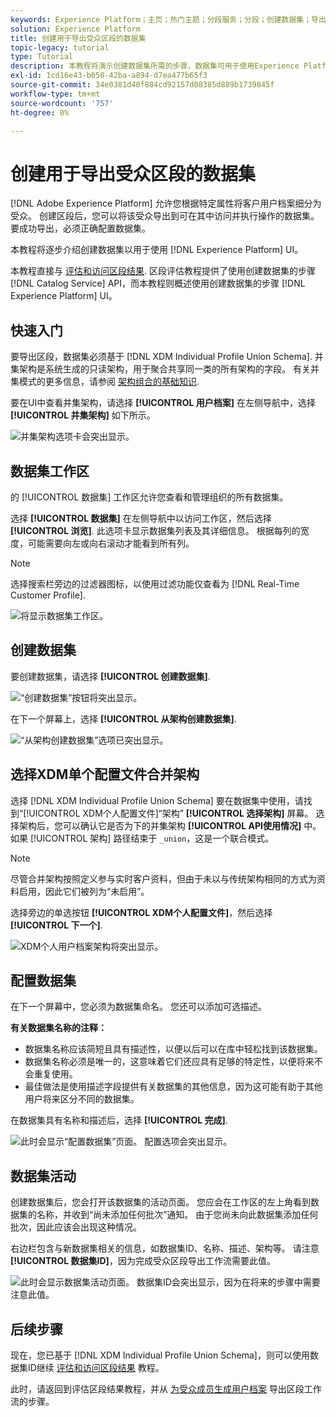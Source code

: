 ```yaml
---
keywords: Experience Platform；主页；热门主题；分段服务；分段；创建数据集；导出受众区段；导出区段；
solution: Experience Platform
title: 创建用于导出受众区段的数据集
topic-legacy: tutorial
type: Tutorial
description: 本教程将演示创建数据集所需的步骤，数据集可用于使用Experience PlatformUI导出受众区段。
exl-id: 1cd16e43-b050-42ba-a894-d7ea477b65f3
source-git-commit: 34e0381d40f884cd92157d08385d889b1739845f
workflow-type: tm+mt
source-wordcount: '757'
ht-degree: 0%

---
```


# 创建用于导出受众区段的数据集

[!DNL Adobe Experience Platform] 允许您根据特定属性将客户用户档案细分为受众。 创建区段后，您可以将该受众导出到可在其中访问并执行操作的数据集。 要成功导出，必须正确配置数据集。

本教程将逐步介绍创建数据集以用于使用 [!DNL Experience Platform] UI。

本教程直接与 [评估和访问区段结果](./evaluate-a-segment.md). 区段评估教程提供了使用创建数据集的步骤 [!DNL Catalog Service] API，而本教程则概述使用创建数据集的步骤 [!DNL Experience Platform] UI。

## 快速入门

要导出区段，数据集必须基于 [!DNL XDM Individual Profile Union Schema]. 并集架构是系统生成的只读架构，用于聚合共享同一类的所有架构的字段。 有关并集模式的更多信息，请参阅 [架构组合的基础知识](../../xdm/schema/composition.md#union).

要在UI中查看并集架构，请选择 **[!UICONTROL 用户档案]** 在左侧导航中，选择 **[!UICONTROL 并集架构]** 如下所示。

![并集架构选项卡会突出显示。](../images/tutorials/segment-export-dataset/union.png)

## 数据集工作区

的 [!UICONTROL 数据集] 工作区允许您查看和管理组织的所有数据集。

选择 **[!UICONTROL 数据集]** 在左侧导航中以访问工作区，然后选择 **[!UICONTROL 浏览]**. 此选项卡显示数据集列表及其详细信息。 根据每列的宽度，可能需要向左或向右滚动才能看到所有列。

>[!NOTE]
>
>选择搜索栏旁边的过滤器图标，以使用过滤功能仅查看为 [!DNL Real-Time Customer Profile].

![将显示数据集工作区。](../images/tutorials/segment-export-dataset/browse.png)

## 创建数据集

要创建数据集，请选择 **[!UICONTROL 创建数据集]**.

![“创建数据集”按钮将突出显示。](../images/tutorials/segment-export-dataset/create-dataset.png)

在下一个屏幕上，选择 **[!UICONTROL 从架构创建数据集]**.

![“从架构创建数据集”选项已突出显示。](../images/tutorials/segment-export-dataset/create-from-schema.png)

## 选择XDM单个配置文件合并架构

选择 [!DNL XDM Individual Profile Union Schema] 要在数据集中使用，请找到“[!UICONTROL XDM个人配置文件]“架构” **[!UICONTROL 选择架构]** 屏幕。 选择架构后，您可以确认它是否为下的并集架构 **[!UICONTROL API使用情况]** 中。 如果 [!UICONTROL 架构] 路径结束于 `_union`，这是一个联合模式。

>[!NOTE]
>
>尽管合并架构按照定义参与实时客户资料，但由于未以与传统架构相同的方式为资料启用，因此它们被列为“未启用”。

选择旁边的单选按钮 **[!UICONTROL XDM个人配置文件]**，然后选择 **[!UICONTROL 下一个]**.

![XDM个人用户档案架构将突出显示。](../images/tutorials/segment-export-dataset/select-schema.png)

## 配置数据集

在下一个屏幕中，您必须为数据集命名。 您还可以添加可选描述。

**有关数据集名称的注释：**

* 数据集名称应该简短且具有描述性，以便以后可以在库中轻松找到该数据集。
* 数据集名称必须是唯一的，这意味着它们还应具有足够的特定性，以便将来不会重复使用。
* 最佳做法是使用描述字段提供有关数据集的其他信息，因为这可能有助于其他用户将来区分不同的数据集。

在数据集具有名称和描述后，选择 **[!UICONTROL 完成]**.

![此时会显示“配置数据集”页面。 配置选项会突出显示。](../images/tutorials/segment-export-dataset/configure-dataset.png)

## 数据集活动

创建数据集后，您会打开该数据集的活动页面。 您应会在工作区的左上角看到数据集的名称，并收到“尚未添加任何批次”通知。 由于您尚未向此数据集添加任何批次，因此应该会出现这种情况。

右边栏包含与新数据集相关的信息，如数据集ID、名称、描述、架构等。 请注意 **[!UICONTROL 数据集ID]**，因为完成受众区段导出工作流需要此值。

![此时会显示数据集活动页面。 数据集ID会突出显示，因为在将来的步骤中需要注意此值。](../images/tutorials/segment-export-dataset/activity.png)

## 后续步骤

现在，您已基于 [!DNL XDM Individual Profile Union Schema]，则可以使用数据集ID继续 [评估和访问区段结果](./evaluate-a-segment.md) 教程。

此时，请返回到评估区段结果教程，并从 [为受众成员生成用户档案](./evaluate-a-segment.md#generate-profiles) 导出区段工作流的步骤。
